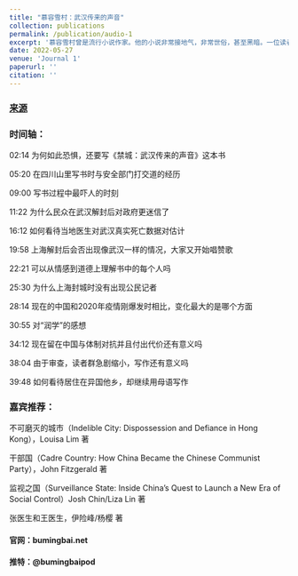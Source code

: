 ```yaml
---
title: "慕容雪村：武汉传来的声音"
collection: publications
permalink: /publication/audio-1
excerpt: '慕容雪村曾是流行小说作家。他的小说非常接地气，非常世俗，甚至黑暗。一位读者在评论他的小说《原谅我红尘颠倒》时写道：“他先把我指向地狱，又让我抬头看天堂，最后告诉我，回到人间吧。“另一位读者评论说：“那么脏的书，却让老子哭成了傻X。”'
date: 2022-05-27
venue: 'Journal 1'
paperurl: ''
citation: ''
---
```


### [来源](https://www.bumingbai.net/2022/05/ep-001-murong-xuecun/)

### 时间轴：

02:14 为何如此恐惧，还要写《禁城：武汉传来的声音》这本书

05:20 在四川山里写书时与安全部门打交道的经历

09:00 写书过程中最吓人的时刻

11:22 为什么民众在武汉解封后对政府更迷信了

16:12 如何看待当地医生对武汉真实死亡数据对估计

19:58 上海解封后会否出现像武汉一样的情况，大家又开始唱赞歌

22:21 可以从情感到道德上理解书中的每个人吗

25:30 为什么上海封城时没有出现公民记者

28:14 现在的中国和2020年疫情刚爆发时相比，变化最大的是哪个方面

30:55 对“润学”的感想

34:12 现在留在中国与体制对抗并且付出代价还有意义吗

38:04 由于审查，读者群急剧缩小，写作还有意义吗

39:48 如何看待居住在异国他乡，却继续用母语写作

### 嘉宾推荐：

不可磨灭的城市（Indelible City: Dispossession and Defiance in Hong Kong），Louisa Lim 著

干部国（Cadre Country: How China Became the Chinese Communist Party），John Fitzgerald 著

监视之国（Surveillance State: Inside China’s Quest to Launch a New Era of Social Control）Josh Chin/Liza Lin 著

张医生和王医生，伊险峰/杨樱 著

#### 官网：bumingbai.net

#### 推特：@bumingbaipod
